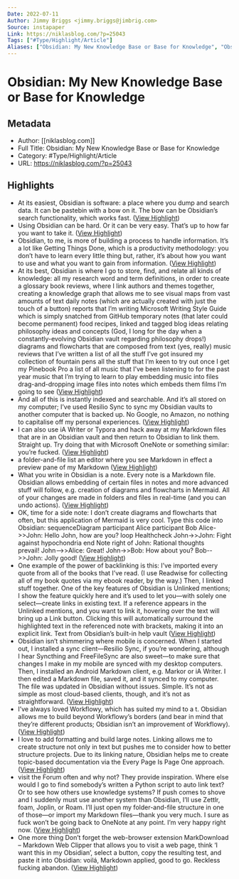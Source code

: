 ```yaml
---
Date: 2022-07-11
Author: Jimmy Briggs <jimmy.briggs@jimbrig.com>
Source: instapaper
Link: https://niklasblog.com/?p=25043
Tags: ["#Type/Highlight/Article"]
Aliases: ["Obsidian: My New Knowledge Base or Base for Knowledge", "Obsidian: My New Knowledge Base or Base for Knowledge"]
---
```

# Obsidian: My New Knowledge Base or Base for Knowledge

## Metadata
- Author: [[niklasblog.com]]
- Full Title: Obsidian: My New Knowledge Base or Base for Knowledge
- Category: #Type/Highlight/Article
- URL: https://niklasblog.com/?p=25043

## Highlights
- At its easiest, Obsidian is software: a place where you dump and search data. It can be pastebin with a bow on it. The bow can be Obsidian’s search functionality, which works fast. ([View Highlight](https://instapaper.com/read/1358169334/14480693))
- Using Obsidian can be hard. Or it can be very easy. That’s up to how far you want to take it. ([View Highlight](https://instapaper.com/read/1358169334/14480695))
- Obsidian, to me, is more of building a process to handle information. It’s a lot like Getting Things Done, which is a productivity methodology: you don’t have to learn every little thing but, rather, it’s about how you want to use and what you want to gain from information. ([View Highlight](https://instapaper.com/read/1358169334/14480696))
- At its best, Obsidian is where I go to store, find, and relate all kinds of knowledge:
  all my research
  word and term definitions, in order to create a glossary
  book reviews, where I link authors and themes together, creating a knowledge graph that allows me to see visual maps from vast amounts of text
  daily notes (which are actually created with just the touch of a button)
  reports that I’m writing
  Microsoft Writing Style Guide which is simply snatched from GitHub
  temporary notes (that later could become permanent)
  food recipes, linked and tagged
  blog ideas
  relating philosophy ideas and concepts (God, I long for the day when a constantly-evolving Obsidian vault regarding philosophy drops!)
  diagrams and flowcharts that are composed from text (yes, really)
  music reviews that I’ve written
  a list of all the stuff I’ve got insured
  my collection of fountain pens
  all the stuff that I’m keen to try out once I get my Pinebook Pro
  a list of all music that I’ve been listening to for the past year
  music that I’m trying to learn to play
  embedding music into files
  drag-and-dropping image files into notes which embeds them
  films I’m going to see ([View Highlight](https://instapaper.com/read/1358169334/14480697))
- And all of this is instantly indexed and searchable. And it’s all stored on my computer; I’ve used Resilio Sync to sync my Obsidian vaults to another computer that is backed up. No Google, no Amazon, no nothing to capitalise off my personal experiences. ([View Highlight](https://instapaper.com/read/1358169334/14480698))
- I can also use iA Writer or Typora and hack away at my Markdown files that are in an Obsidian vault and then return to Obsidian to link them. Straight up. Try doing that with Microsoft OneNote or something similar: you’re fucked. ([View Highlight](https://instapaper.com/read/1358169334/14480699))
- a folder-and-file list
  an editor where you see Markdown in effect
  a preview pane of my Markdown ([View Highlight](https://instapaper.com/read/1358169334/14480701))
- What you write in Obsidian is a note. Every note is a Markdown file. Obsidian allows embedding of certain files in notes and more advanced stuff will follow, e.g. creation of diagrams and flowcharts in Mermaid. All of your changes are made in folders and files in real-time (and you can undo actions). ([View Highlight](https://instapaper.com/read/1358169334/14480702))
- OK, time for a side note: I don’t create diagrams and flowcharts that often, but this application of Mermaid is very cool. Type this code into Obsidian:
  sequenceDiagram
  participant Alice
  participant Bob
  Alice->>John: Hello John, how are you?
  loop Healthcheck
  John->>John: Fight against hypochondria
  end
  Note right of John: Rational thoughts <br/>prevail!
  John-->>Alice: Great!
  John->>Bob: How about you?
  Bob-->>John: Jolly good! ([View Highlight](https://instapaper.com/read/1358169334/14480703))
- One example of the power of backlinking is this: I’ve imported every quote from all of the books that I’ve read. (I use Readwise for collecting all of my book quotes via my ebook reader, by the way.) Then, I linked stuff together. One of the key features of Obsidian is Unlinked mentions; I show the feature quickly here and it’s used to let you—with solely one select—create links in existing text.
  If a reference appears in the Unlinked mentions, and you want to link it, hovering over the text will bring up a Link button. Clicking this will automatically surround the highlighted text in the referenced note with brackets, making it into an explicit link.
  Text from Obsidian’s built-in help vault ([View Highlight](https://instapaper.com/read/1358169334/14480704))
- Obsidian isn’t shimmering where mobile is concerned. When I started out, I installed a sync client—Resilio Sync, if you’re wondering, although I hear Syncthing and FreeFileSync are also sweet—to make sure that changes I make in my mobile are synced with my desktop computers. Then, I installed an Android Markdown client, e.g. Markor or iA Writer. I then edited a Markdown file, saved it, and it synced to my computer. The file was updated in Obsidian without issues. Simple. It’s not as simple as most cloud-based clients, though, and it’s not as straightforward. ([View Highlight](https://instapaper.com/read/1358169334/14480707))
- I’ve always loved Workflowy, which has suited my mind to a t. Obsidian allows me to build beyond Workflowy’s borders (and bear in mind that they’re different products; Obsidian isn’t an improvement of Workflowy). ([View Highlight](https://instapaper.com/read/1358169334/14480708))
- I love to add formatting and build large notes. Linking allows me to create structure not only in text but pushes me to consider how to better structure projects. Due to its linking nature, Obsidian helps me to create topic-based documentation via the Every Page Is Page One approach. ([View Highlight](https://instapaper.com/read/1358169334/14480709))
- visit the Forum often and why not? They provide inspiration. Where else would I go to find somebody’s written a Python script to auto link text? Or to see how others use knowledge systems?
  If push comes to shove and I suddenly must use another system than Obsidian, I’ll use Zettlr, foam, Joplin, or Roam. I’ll just open my folder-and-file structure in one of those—or import my Markdown files—thank you very much. I sure as fuck won’t be going back to OneNote at any point. I’m very happy right now. ([View Highlight](https://instapaper.com/read/1358169334/14480710))
- One more thing
  Don’t forget the web-browser extension MarkDownload – Markdown Web Clipper that allows you to visit a web page, think ‘I want this in my Obsidian’, select a button, copy the resulting test, and paste it into Obsidian: voilá, Markdown applied, good to go. Reckless fucking abandon. ([View Highlight](https://instapaper.com/read/1358169334/14480711))
